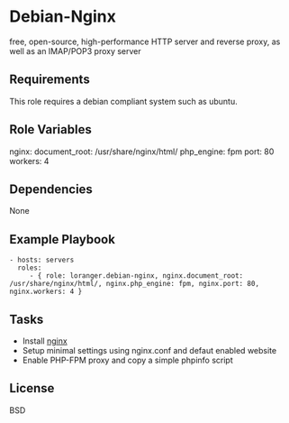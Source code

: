 Debian-Nginx
============

free, open-source, high-performance HTTP server and reverse proxy, as well as an IMAP/POP3 proxy server

Requirements
------------

This role requires a debian compliant system such as ubuntu.

Role Variables
--------------

nginx:
    document_root: /usr/share/nginx/html/
    php_engine: fpm
    port: 80
    workers: 4

Dependencies
------------

None

Example Playbook
----------------

    - hosts: servers
      roles:
         - { role: loranger.debian-nginx, nginx.document_root: /usr/share/nginx/html/, nginx.php_engine: fpm, nginx.port: 80, nginx.workers: 4 }

Tasks
-----

  - Install [nginx](http://nginx.org/)
  - Setup minimal settings using nginx.conf and defaut enabled website
  - Enable PHP-FPM proxy and copy a simple phpinfo script

License
-------

BSD